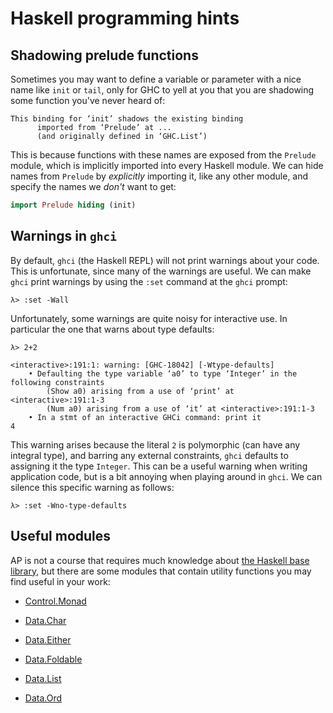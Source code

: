 # Haskell programming hints

## Shadowing prelude functions

Sometimes you may want to define a variable or parameter with a nice
name like `init` or `tail`, only for GHC to yell at you that you are
shadowing some function you've never heard of:

```
This binding for ‘init’ shadows the existing binding
      imported from ‘Prelude’ at ...
      (and originally defined in ‘GHC.List’)
```

This is because functions with these names are exposed from the
`Prelude` module, which is implicitly imported into every Haskell
module. We can hide names from `Prelude` by *explicitly* importing it,
like any other module, and specify the names we *don't* want to
get:

```Haskell
import Prelude hiding (init)
```

## Warnings in `ghci`

By default, `ghci` (the Haskell REPL) will not print warnings about
your code. This is unfortunate, since many of the warnings are useful.
We can make `ghci` print warnings by using the `:set` command at the
`ghci` prompt:

```
λ> :set -Wall
```

Unfortunately, some warnings are quite noisy for interactive use. In
particular the one that warns about type defaults:

```
λ> 2+2

<interactive>:191:1: warning: [GHC-18042] [-Wtype-defaults]
    • Defaulting the type variable ‘a0’ to type ‘Integer’ in the following constraints
        (Show a0) arising from a use of ‘print’ at <interactive>:191:1-3
        (Num a0) arising from a use of ‘it’ at <interactive>:191:1-3
    • In a stmt of an interactive GHCi command: print it
4
```

This warning arises because the literal `2` is polymorphic (can have
any integral type), and barring any external constraints, `ghci`
defaults to assigning it the type `Integer`. This can be a useful
warning when writing application code, but is a bit annoying when
playing around in `ghci`. We can silence this specific warning as
follows:

```
λ> :set -Wno-type-defaults
```

## Useful modules

AP is not a course that requires much knowledge about [the Haskell
base library](https://hackage.haskell.org/package/base), but there are
some modules that contain utility functions you may find useful in
your work:

* [Control.Monad](https://hackage.haskell.org/package/base-4.20.0.1/docs/Control-Monad.html)

* [Data.Char](https://hackage.haskell.org/package/base-4.20.0.1/docs/Data-Char.html)

* [Data.Either](https://hackage.haskell.org/package/base-4.20.0.1/docs/Data-Either.html)

* [Data.Foldable](https://hackage.haskell.org/package/base-4.20.0.1/docs/Data-Foldable.html)

* [Data.List](https://hackage.haskell.org/package/base-4.20.0.1/docs/Data-List.html)

* [Data.Ord](https://hackage.haskell.org/package/base-4.20.0.1/docs/Data-Ord.html)
